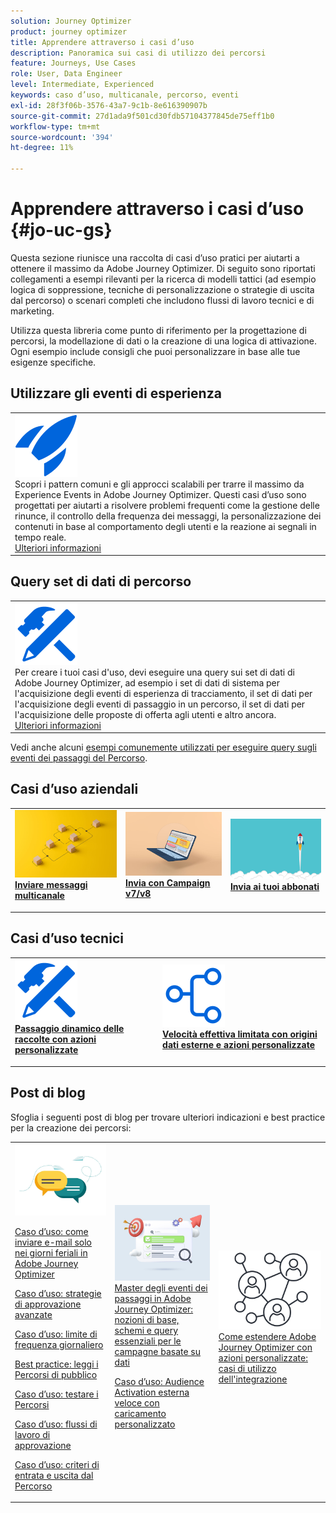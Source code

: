 ```yaml
---
solution: Journey Optimizer
product: journey optimizer
title: Apprendere attraverso i casi d’uso
description: Panoramica sui casi di utilizzo dei percorsi
feature: Journeys, Use Cases
role: User, Data Engineer
level: Intermediate, Experienced
keywords: caso d’uso, multicanale, percorso, eventi
exl-id: 28f3f06b-3576-43a7-9c1b-8e616390907b
source-git-commit: 27d1ada9f501cd30fdb57104377845de75eff1b0
workflow-type: tm+mt
source-wordcount: '394'
ht-degree: 11%

---
```


# Apprendere attraverso i casi d’uso {#jo-uc-gs}

Questa sezione riunisce una raccolta di casi d’uso pratici per aiutarti a ottenere il massimo da Adobe Journey Optimizer. Di seguito sono riportati collegamenti a esempi rilevanti per la ricerca di modelli tattici (ad esempio logica di soppressione, tecniche di personalizzazione o strategie di uscita dal percorso) o scenari completi che includono flussi di lavoro tecnici e di marketing.

Utilizza questa libreria come punto di riferimento per la progettazione di percorsi, la modellazione di dati o la creazione di una logica di attivazione. Ogni esempio include consigli che puoi personalizzare in base alle tue esigenze specifiche.


## Utilizzare gli eventi di esperienza

<table style="table-layout:fixed">
<tr style="border: 0;">
  <td>
    <div>
    <a href="exp-event-lookup.md">
    <img alt="best practice per la ricerca di eventi esperienza" src="../assets/do-not-localize/icon-quick-start.svg" /></a> 
    <br>Scopri i pattern comuni e gli approcci scalabili per trarre il massimo da Experience Events in Adobe Journey Optimizer. Questi casi d’uso sono progettati per aiutarti a risolvere problemi frequenti come la gestione delle rinunce, il controllo della frequenza dei messaggi, la personalizzazione dei contenuti in base al comportamento degli utenti e la reazione ai segnali in tempo reale.
    </div>
      <div>
     <a href="exp-event-lookup.md">Ulteriori informazioni</a></div>
    </div>
  </td>
</tr>
</table>


## Query set di dati di percorso

<table style="table-layout:fixed">
<tr style="border: 0;">
  <td>
    <div>
    <a href="../data/datasets-query-examples.md">
    <img alt="esempi di query" src="../assets/do-not-localize/icon-configure.svg"/></a> 
    <br>Per creare i tuoi casi d'uso, devi eseguire una query sui set di dati di Adobe Journey Optimizer, ad esempio i set di dati di sistema per l'acquisizione degli eventi di esperienza di tracciamento, il set di dati per l'acquisizione degli eventi di passaggio in un percorso, il set di dati per l'acquisizione delle proposte di offerta agli utenti e altro ancora.
    </div>
      <div>
     <a href="../data/datasets-query-examples.md">Ulteriori informazioni</a></div>
    </div>
  </td>
</tr>
</table>

Vedi anche alcuni [esempi comunemente utilizzati per eseguire query sugli eventi dei passaggi del Percorso](../reports/query-examples.md).


## Casi d’uso aziendali

<table style="table-layout:fixed"><tr style="border: 0;">
<td>
<a href="../building-journeys/journeys-uc.md">
<img alt="Inviare messaggi multicanale" src="../assets/do-not-localize/start-journey.jpeg">
</a>
<div>
<a href="../building-journeys/journeys-uc.md"><strong>Inviare messaggi multicanale</strong></a>
</div>
<p>
</td>
<td>
<a href="ajo-ac.md">
<img alt="Inviare un messaggio tramite Campaign" src="../assets/do-not-localize/start-interface.jpeg">
</a>
<div><a href="ajo-ac.md"><strong>Invia con Campaign v7/v8</strong>
</div>
<p>
</td>
<td>
<a href="message-to-subscribers-uc.md">
<img alt="Inviare un messaggio agli abbonati" src="../assets/do-not-localize/start-quick.png">
</a>
<div>
<a href="message-to-subscribers-uc.md"><strong>Invia ai tuoi abbonati</strong></a>
</div>
<p></td>
</tr></table>

## Casi d’uso tecnici

<table style="table-layout:fixed"><tr style="border: 0;">
<td>
<a href="collections.md">
<img alt="Passaggio dinamico delle raccolte tramite azioni personalizzate" src="../assets/do-not-localize/icon-configure.svg">
</a>
<div>
<a href="collections.md"><strong>Passaggio dinamico delle raccolte con azioni personalizzate</strong></a>
</div>
<p>
</td>
<td>
<a href="limit-throughput.md">
<img alt="Limite di trasmissione con origini dati esterne e azioni personalizzate" src="../assets/do-not-localize/icon-first-journey.svg">
</a>
<div><a href="limit-throughput.md"><strong>Velocità effettiva limitata con origini dati esterne e azioni personalizzate</strong></a>
</div>
<p>
</td>
</tr></table>

## Post di blog

Sfoglia i seguenti post di blog per trovare ulteriori indicazioni e best practice per la creazione dei percorsi:

<table style="table-layout:fixed"><tr style="border: 0;">
<td>
<img alt="Post di blog" src="../assets/do-not-localize/community.jpeg">
<div>
<p><a href="https://experienceleaguecommunities.adobe.com/t5/journey-optimizer-blogs/how-to-send-emails-only-on-weekdays-in-adobe-journey-optimizer/ba-p/760400" target="_blank">Caso d’uso: come inviare e-mail solo nei giorni feriali in Adobe Journey Optimizer</a></p>
<p><a href="https://experienceleaguecommunities.adobe.com/t5/journey-optimizer-blogs/advanced-approval-strategies-in-adobe-journey-optimizer/ba-p/761396" target="_blank">Caso d’uso: strategie di approvazione avanzate</a></p>
<p><a href="https://experienceleaguecommunities.adobe.com/t5/journey-optimizer-blogs/elevate-customer-experience-with-daily-frequency-capping-in-ajo/ba-p/761510" target="_blank">Caso d’uso: limite di frequenza giornaliero</a></p>
<p><a href="https://experienceleaguecommunities.adobe.com/t5/journey-optimizer-blogs/mastering-read-audience-journeys-in-adobe-journey-optimizer-a/ba-p/761445" target="_blank">Best practice: leggi i Percorsi di pubblico</a></p>
<p><a href="https://experienceleaguecommunities.adobe.com/t5/journey-optimizer-blogs/from-plan-to-perfection-how-to-test-your-ajo-journeys-for-10/ba-p/761270" target="_blank">Caso d’uso: testare i Percorsi</a></p>
<p><a href="https://experienceleaguecommunities.adobe.com/t5/journey-optimizer-blogs/deliver-with-confidence-approval-workflows-across-adobe-journey/ba-p/760900" target="_blank">Caso d’uso: flussi di lavoro di approvazione</a></p>
<p><a href="https://experienceleaguecommunities.adobe.com/t5/journey-optimizer-blogs/mastering-journey-entry-and-exit-criteria-in-adobe-journey/ba-p/760958" target="_blank">Caso d’uso: criteri di entrata e uscita dal Percorso</a></p>
</div>
<p>
</td>
<td>
<img alt="Eventi dei passaggi nei Percorsi" src="../assets/do-not-localize/list.jpeg">
<div>
<a href="https://experienceleaguecommunities.adobe.com/t5/journey-optimizer-blogs/mastering-step-events-in-adobe-journey-optimizer-fundamentals/ba-p/762024" target="_blank">Master degli eventi dei passaggi in Adobe Journey Optimizer: nozioni di base, schemi e query essenziali per le campagne basate su dati
</a>
<p><a href="https://experienceleaguecommunities.adobe.com/t5/journey-optimizer-blogs/fast-external-audience-activation-with-custom-upload/ba-p/761658" target="_blank">Caso d’uso: Audience Activation esterna veloce con caricamento personalizzato</a></p>
</div>
<p></td>
<td>
<img alt="Azioni personalizzate" src="../assets/do-not-localize/step-event.jpeg">
<div><a href="https://experienceleaguecommunities.adobe.com/t5/journey-optimizer-blogs/how-to-extend-adobe-journey-optimizer-with-custom-actions/ba-p/761323" target="_blank">Come estendere Adobe Journey Optimizer con azioni personalizzate: casi di utilizzo dell'integrazione
</a>
</div>
<p></td>
</tr></table>
